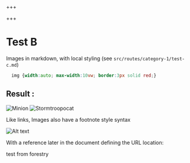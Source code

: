 +++

+++
# Test B

Images in markdown, with local styling (see `src/routes/category-1/test-c.md`)

```css style
  img {width:auto; max-width:10vw; border:3px solid red;}
```

## Result :

![Minion](https://octodex.github.com/images/minion.png)
![Stormtroopocat](https://octodex.github.com/images/stormtroopocat.jpg "The Stormtroopocat")

Like links, Images also have a footnote style syntax

![Alt text](https://octodex.github.com/images/dojocat.jpg "The Dojocat")

With a reference later in the document defining the URL location:

test from forestry
